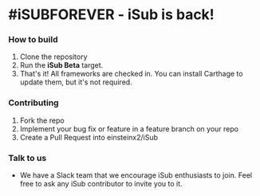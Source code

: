 # \#iSUBFOREVER - iSub is back!

### How to build
1. Clone the repository
2. Run the **iSub Beta** target.
3. That's it! All frameworks are checked in. You can install Carthage to update them, but it's not required.

### Contributing
1. Fork the repo
2. Implement your bug fix or feature in a feature branch on your repo
3. Create a Pull Request into einsteinx2/iSub

### Talk to us
* We have a Slack team that we encourage iSub enthusiasts to join. Feel free to ask any iSub contributor to invite you to it.
